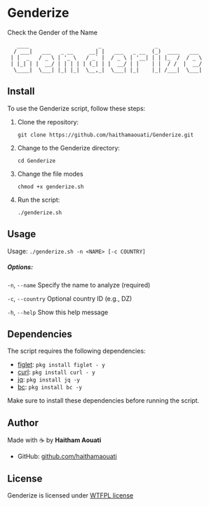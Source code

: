 # Genderize
Check the Gender of the Name

```
   ____                      _                 _              
  / ___|   ___   _ __     __| |   ___   _ __  (_)  ____   ___ 
 | |  _   / _ \ | '_ \   / _` |  / _ \ | '__| | | |_  /  / _ \
 | |_| | |  __/ | | | | | (_| | |  __/ | |    | |  / /  |  __/
  \____|  \___| |_| |_|  \__,_|  \___| |_|    |_| /___|  \___|    
```

## Install

To use the Genderize script, follow these steps:

1. Clone the repository:

    ```
    git clone https://github.com/haithamaouati/Genderize.git
    ```

2. Change to the Genderize directory:

    ```
    cd Genderize
    ```
    
3. Change the file modes
    ```
    chmod +x genderize.sh
    ```
    
5. Run the script:

    ```
    ./genderize.sh
    ```

## Usage
Usage: `./genderize.sh -n <NAME> [-c COUNTRY]`

##### Options:

`-n`, `--name`       Specify the name to analyze (required)

`-c`, `--country`    Optional country ID (e.g., DZ)

`-h`, `--help`    Show this help message

## Dependencies

The script requires the following dependencies:

- [figlet](http://www.figlet.org/): `pkg install figlet - y`
- [curl](https://curl.se/): `pkg install curl - y`
- [jq](https://jqlang.org/): `pkg install jq -y`
- [bc](): `pkg install bc -y`

Make sure to install these dependencies before running the script.

## Author

Made with :coffee: by **Haitham Aouati**
  - GitHub: [github.com/haithamaouati](https://github.com/haithamaouati)

## License

Genderize is licensed under [WTFPL license](LICENSE)

